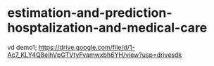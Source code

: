 # estimation-and-prediction-hosptalization-and-medical-care

vd demo1; https://drive.google.com/file/d/1-Ac7_KLY4Q8eihVpGTVtyFvamwxbh6YH/view?usp=drivesdk
